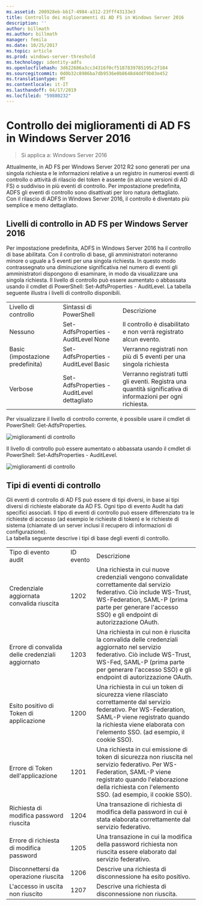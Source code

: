 ```yaml
---
ms.assetid: 208928eb-bb17-4984-a312-23fff43133e3
title: Controllo dei miglioramenti di AD FS in Windows Server 2016
description: ''
author: billmath
ms.author: billmath
manager: femila
ms.date: 10/25/2017
ms.topic: article
ms.prod: windows-server-threshold
ms.technology: identity-adfs
ms.openlocfilehash: 3d622686a3cc34316f0cf5187839785195c2f104
ms.sourcegitcommit: 0d0b32c8986ba7db9536e0b8648d4ddf9b03e452
ms.translationtype: MT
ms.contentlocale: it-IT
ms.lasthandoff: 04/17/2019
ms.locfileid: "59880232"
---
```

# <a name="auditing-enhancements-to-ad-fs-in-windows-server-2016"></a>Controllo dei miglioramenti di AD FS in Windows Server 2016

>Si applica a: Windows Server 2016

Attualmente, in AD FS per Windows Server 2012 R2 sono generati per una singola richiesta e le informazioni relative a un registro in numerosi eventi di controllo o attività di rilascio dei token è assente (in alcune versioni di AD FS) o suddiviso in più eventi di controllo. Per impostazione predefinita, ADFS gli eventi di controllo sono disattivati per loro natura dettagliato.  
    Con il rilascio di ADFS in Windows Server 2016, il controllo è diventato più semplice e meno dettagliato.  
  
## <a name="auditing-levels-in-ad-fs-for-windows-server-2016"></a>Livelli di controllo in AD FS per Windows Server 2016  
Per impostazione predefinita, ADFS in Windows Server 2016 ha il controllo di base abilitata.  Con il controllo di base, gli amministratori noteranno minore o uguale a 5 eventi per una singola richiesta.  In questo modo contrassegnato una diminuzione significativa nel numero di eventi gli amministratori dispongono di esaminare, in modo da visualizzare una singola richiesta.   Il livello di controllo può essere aumentato o abbassata usando il cmdlet di PowerShell:  Set-AdfsProperties - AuditLevel.  La tabella seguente illustra i livelli di controllo disponibili.  
  
||||  
|-|-|-|  
|Livello di controllo|Sintassi di PowerShell|Descrizione|  
|Nessuno|Set-AdfsProperties - AuditLevel None|Il controllo è disabilitato e non verrà registrato alcun evento.|  
|Basic (impostazione predefinita)|Set-AdfsProperties - AuditLevel Basic|Verranno registrati non più di 5 eventi per una singola richiesta|  
|Verbose|Set-AdfsProperties - AuditLevel dettagliato|Verranno registrati tutti gli eventi.  Registra una quantità significativa di informazioni per ogni richiesta.|  
  
Per visualizzare il livello di controllo corrente, è possibile usare il cmdlet di PowerShell:  Get-AdfsProperties.  
  
![miglioramenti di controllo](media/Auditing-Enhancements-to-AD-FS-in-Windows-Server-2016/ADFS_Audit_1.PNG)  
  
Il livello di controllo può essere aumentato o abbassata usando il cmdlet di PowerShell:  Set-AdfsProperties - AuditLevel.  
  
![miglioramenti di controllo](media/Auditing-Enhancements-to-AD-FS-in-Windows-Server-2016/ADFS_Audit_2.png)  
  
## <a name="types-of-audit-events"></a>Tipi di eventi di controllo  
Gli eventi di controllo di AD FS può essere di tipi diversi, in base ai tipi diversi di richieste elaborate da AD FS. Ogni tipo di evento Audit ha dati specifici associati.  Il tipo di eventi di controllo può essere differenziato tra le richieste di accesso (ad esempio le richieste di token) e le richieste di sistema (chiamate di un server inclusi il recupero di informazioni di configurazione).    
  La tabella seguente descrive i tipi di base degli eventi di controllo.  
  
||||  
|-|-|-|  
|Tipo di evento audit|ID evento|Descrizione|  
|Credenziale aggiornata convalida riuscita|1202|Una richiesta in cui nuove credenziali vengono convalidate correttamente dal servizio federativo. Ciò include WS-Trust, WS-Federation, SAML-P (prima parte per generare l'accesso SSO) e gli endpoint di autorizzazione OAuth.|  
|Errore di convalida delle credenziali aggiornato|1203|Una richiesta in cui non è riuscita la convalida delle credenziali aggiornato nel servizio federativo. Ciò include WS-Trust, WS-Fed, SAML-P (prima parte per generare l'accesso SSO) e gli endpoint di autorizzazione OAuth.|  
|Esito positivo di Token di applicazione|1200|Una richiesta in cui un token di sicurezza viene rilasciato correttamente dal servizio federativo. Per WS-Federation, SAML-P viene registrato quando la richiesta viene elaborata con l'elemento SSO. (ad esempio, il cookie SSO).|  
|Errore di Token dell'applicazione|1201|Una richiesta in cui emissione di token di sicurezza non riuscita nel servizio federativo. Per WS-Federation, SAML-P viene registrato quando l'elaborazione della richiesta con l'elemento SSO. (ad esempio, il cookie SSO).|  
|Richiesta di modifica password riuscita|1204|Una transazione di richiesta di modifica della password in cui è stata elaborata correttamente dal servizio federativo.|  
|Errore di richiesta di modifica password|1205|Una transazione in cui la modifica della password richiesta non riuscita essere elaborato dal servizio federativo.| 
|Disconnettersi da operazione riuscita|1206|Descrive una richiesta di disconnessione ha esito positivo.|  
|L'accesso in uscita non riuscito|1207|Descrive una richiesta di disconnessione non riuscita.|  

  


